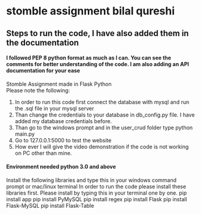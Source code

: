 # stomble assignment bilal qureshi <br/>
 ## Steps to run the code,  I have also added them in the documentation <br/>
 
 #### I followed PEP 8 python format as much as I can. You can see the comments for better understanding of the code. I am also adding an API documentation for your ease
Stomble Assignment made in Flask Python <br/>
Please note the following: <br/>
1. In order to run this code first connect the database with mysql and run the .sql file in your mysql server<br/>
2. Than change the credentials to your database in db_config.py file. I have added my database credentials before. <br/>
3. Than go to the windows prompt and in the user_crud folder type python main.py <br/>
4. Go to 127.0.0.1:5000 to test the website <br/>
5. How ever I will give the video demonstration if the code is not working on PC other than mine.<br/>


#### Environment needed python 3.0 and above
Install the following libraries and type this in your windows command prompt or mac/linux terminal
In order to run the code please install these libraries first.
Please install by typing this in your terminal one by one.
pip install app
pip install PyMySQL
pip install regex
pip install Flask
pip install Flask-MySQL
pip install Flask-Table
